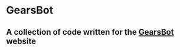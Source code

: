 # GearsBot

## A collection of code written for the [GearsBot]("https://gears.aposteriori.com.sg/") website

